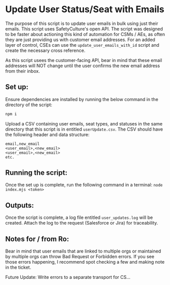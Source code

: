 # Update User Status/Seat with Emails
The purpose of this script is to update user emails in bulk using just their emails. This script uses SafetyCulture's open API. The script was designed to be faster about actioning this kind of automation for CSMs / AEs, as often they are just providing us with customer email addresses. For an added layer of control, CSEs can use the `update_user_emails_with_id` script and create the necessary cross reference.

As this script usees the customer-facing API, bear in mind that these email addresses will NOT change until the user confirms the new email address from their inbox.

## Set up:
Ensure dependencies are installed by running the below command in the directory of the script:
```bash
npm i
```
Upload a CSV containing user emails, seat types, and statuses in the same directory that this script is in entitled `userUpdate.csv`. The CSV should have the following header and data structure:
```csv
email,new_email
<user_email>,<new_email>
<user_email>,<new_email>
etc.
```

## Running the script:
Once the set up is complete, run the following command in a terminal:
`node index.mjs <token>`

## Outputs:
Once the script is complete, a log file entitled `user_updates.log` will be created. Attach the log to the request (Salesforce or Jira) for traceability.

## Notes for / from Ro:
Bear in mind that user emails that are linked to multiple orgs or maintained by multiple orgs can throw Bad Request or Forbidden errors. If you see those errors happening, I recommend spot checking a few and making note in the ticket.

Future Update: Write errors to a separate transport for CS...